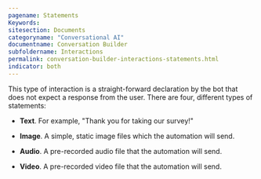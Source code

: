 ```yaml
---
pagename: Statements
Keywords:
sitesection: Documents
categoryname: "Conversational AI"
documentname: Conversation Builder
subfoldername: Interactions
permalink: conversation-builder-interactions-statements.html
indicator: both
---
```


This type of interaction is a straight-forward declaration by the bot that does not expect a response from the user. There are four, different types of statements:

- **Text**. For example, "Thank you for taking our survey!"

- **Image**. A simple, static image files which the automation will send.

- **Audio**. A pre-recorded audio file that the automation will send.

- **Video**. A pre-recorded video file that the automation will send.